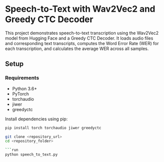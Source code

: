 # Speech-to-Text with Wav2Vec2 and Greedy CTC Decoder

This project demonstrates speech-to-text transcription using the Wav2Vec2 model from Hugging Face and a Greedy CTC Decoder. It loads audio files and corresponding text transcripts, computes the Word Error Rate (WER) for each transcription, and calculates the average WER across all samples.

## Setup

### Requirements

- Python 3.6+
- PyTorch
- torchaudio
- jiwer
- greedyctc

Install dependencies using pip:

```bash
pip install torch torchaudio jiwer greedyctc

git clone <repository_url>
cd <repository_folder>

```run
python speech_to_text.py
